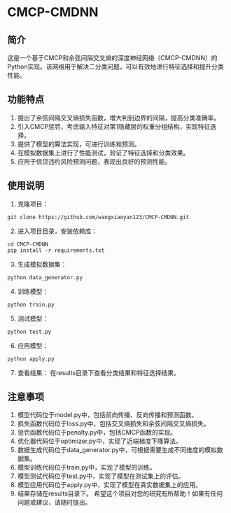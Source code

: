 # CMCP-CMDNN

## 简介
这是一个基于CMCP和余弦间隔交叉熵的深度神经网络（CMCP-CMDNN）的Python实现。该网络用于解决二分类问题，可以有效地进行特征选择和提升分类性能。
## 功能特点
1. 提出了余弦间隔交叉熵损失函数，增大判别边界的间隔，提高分类准确率。
2. 引入CMCP惩罚，考虑输入特征对第1隐藏层的权重分组结构，实现特征选择。
3. 提供了模型的算法实现，可进行训练和预测。
4. 在模拟数据集上进行了性能测试，验证了特征选择和分类效果。
5. 应用于信贷违约风险预测问题，表现出良好的预测性能。
## 使用说明
1. 克隆项目：
```
git clone https://github.com/wangxiaoyan123/CMCP-CMDNN.git
```
2. 进入项目目录，安装依赖库：
```
cd CMCP-CMDNN
pip install -r requirements.txt
```
3. 生成模拟数据集：
```
python data_generator.py
```
4. 训练模型：
```
python train.py
```
5. 测试模型：
```
python test.py
```
6. 应用模型：
```
python apply.py
```
7. 查看结果：
在results目录下查看分类结果和特征选择结果。
## 注意事项
1. 模型代码位于model.py中，包括前向传播、反向传播和预测函数。
2. 损失函数代码位于loss.py中，包括交叉熵损失和余弦间隔交叉熵损失。
3. 惩罚函数代码位于penalty.py中，包括CMCP函数的实现。
4. 优化器代码位于optimizer.py中，实现了近端梯度下降算法。
5. 数据生成代码位于data_generator.py中，可根据需要生成不同维度的模拟数据集。
6. 模型训练代码位于train.py中，实现了模型的训练。
7. 模型测试代码位于test.py中，实现了模型在测试集上的评估。
8. 模型应用代码位于apply.py中，实现了模型在真实数据集上的应用。
9. 结果存储在results目录下。
希望这个项目对您的研究有所帮助！如果有任何问题或建议，请随时提出。
